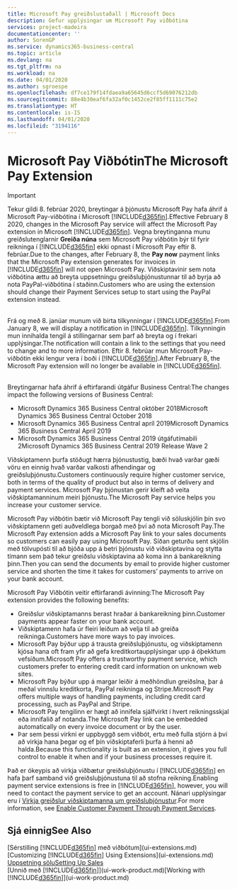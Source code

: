 ```yaml
---
title: Microsoft Pay greiðslustaðall | Microsoft Docs
description: Gefur upplýsingar um Microsoft Pay viðbótina
services: project-madeira
documentationcenter: ''
author: SorenGP
ms.service: dynamics365-business-central
ms.topic: article
ms.devlang: na
ms.tgt_pltfrm: na
ms.workload: na
ms.date: 04/01/2020
ms.author: sgroespe
ms.openlocfilehash: df7ce179f14fdaea9a65645d6ccf5d69076212db
ms.sourcegitcommit: 88e4b30eaf6fa32af0c1452ce2f85ff1111c75e2
ms.translationtype: HT
ms.contentlocale: is-IS
ms.lasthandoff: 04/01/2020
ms.locfileid: "3194116"
---
```

# <a name="the-microsoft-pay-extension"></a><span data-ttu-id="315d6-103">Microsoft Pay Viðbótin</span><span class="sxs-lookup"><span data-stu-id="315d6-103">The Microsoft Pay Extension</span></span>

> [!IMPORTANT]
> <span data-ttu-id="315d6-104">Tekur gildi 8. febrúar 2020, breytingar á þjónustu Microsoft Pay hafa áhrif á Microsoft Pay-viðbótina í Microsoft [!INCLUDE[d365fin](includes/d365fin_long_md.md)].</span><span class="sxs-lookup"><span data-stu-id="315d6-104">Effective February 8 2020, changes in the Microsoft Pay service will affect the Microsoft Pay extension in Microsoft [!INCLUDE[d365fin](includes/d365fin_long_md.md)].</span></span> <span data-ttu-id="315d6-105">Vegna breytinganna munu greiðslutenglarnir **Greiða núna** sem Microsoft Pay viðbótin býr til fyrir reikninga í [!INCLUDE[d365fin](includes/d365fin_md.md)] ekki opnast í Microsoft Pay eftir 8. febrúar.</span><span class="sxs-lookup"><span data-stu-id="315d6-105">Due to the changes, after February 8, the **Pay now** payment links that the Microsoft Pay extension generates for invoices in [!INCLUDE[d365fin](includes/d365fin_md.md)] will not open Microsoft Pay.</span></span> <span data-ttu-id="315d6-106">Viðskiptavinir sem nota viðbótina ættu að breyta uppsetningu greiðsluþjónustunnar til að byrja að nota PayPal-viðbótina í staðinn.</span><span class="sxs-lookup"><span data-stu-id="315d6-106">Customers who are using the extension should change their Payment Services setup to start using the PayPal extension instead.</span></span><br /></br>
>
> <span data-ttu-id="315d6-107">Frá og með 8. janúar munum við birta tilkynningar í [!INCLUDE[d365fin](includes/d365fin_md.md)].</span><span class="sxs-lookup"><span data-stu-id="315d6-107">From January 8, we will display a notification in [!INCLUDE[d365fin](includes/d365fin_md.md)].</span></span> <span data-ttu-id="315d6-108">Tilkynningin mun innihalda tengil á stillingarnar sem þarf að breyta og í frekari upplýsingar.</span><span class="sxs-lookup"><span data-stu-id="315d6-108">The notification will contain a link to the settings that you need to change and to more information.</span></span> <span data-ttu-id="315d6-109">Eftir 8. febrúar mun Microsoft Pay-viðbótin ekki lengur vera í boði í [!INCLUDE[d365fin](includes/d365fin_md.md)].</span><span class="sxs-lookup"><span data-stu-id="315d6-109">After February 8, the Microsoft Pay extension will no longer be available in [!INCLUDE[d365fin](includes/d365fin_md.md)].</span></span><br /></br>
>
> <span data-ttu-id="315d6-110">Breytingarnar hafa áhrif á eftirfarandi útgáfur Business Central:</span><span class="sxs-lookup"><span data-stu-id="315d6-110">The changes impact the following versions of Business Central:</span></span>
> - <span data-ttu-id="315d6-111">Microsoft Dynamics 365 Business Central október 2018</span><span class="sxs-lookup"><span data-stu-id="315d6-111">Microsoft Dynamics 365 Business Central October 2018</span></span>
> - <span data-ttu-id="315d6-112">Microsoft Dynamics 365 Business Central apríl 2019</span><span class="sxs-lookup"><span data-stu-id="315d6-112">Microsoft Dynamics 365 Business Central April 2019</span></span>
> - <span data-ttu-id="315d6-113">Microsoft Dynamics 365 Business Central 2019 útgáfutímabili 2</span><span class="sxs-lookup"><span data-stu-id="315d6-113">Microsoft Dynamics 365 Business Central 2019 Release Wave 2</span></span>

<span data-ttu-id="315d6-114">Viðskiptamenn þurfa stöðugt hærra þjónustustig, bæði hvað varðar gæði vöru en einnig hvað varðar valkosti afhendingar og greiðsluþjónustu.</span><span class="sxs-lookup"><span data-stu-id="315d6-114">Customers continuously require higher customer service, both in terms of the quality of product but also in terms of delivery and payment services.</span></span> <span data-ttu-id="315d6-115">Microsoft Pay þjónustan gerir kleift að veita viðskiptamanninum meiri þjónustu.</span><span class="sxs-lookup"><span data-stu-id="315d6-115">The Microsoft Pay service helps you increase your customer service.</span></span>

<span data-ttu-id="315d6-116">Microsoft Pay viðbótin bætir við Microsoft Pay tengli við söluskjölin þín svo viðskiptamenn geti auðveldlega borgað með því að nota Microsoft Pay.</span><span class="sxs-lookup"><span data-stu-id="315d6-116">The Microsoft Pay extension adds a Microsoft Pay link to your sales documents so customers can easily pay using Microsoft Pay.</span></span> <span data-ttu-id="315d6-117">Síðan geturðu sent skjölin með tölvupósti til að bjóða upp á betri þjónustu við viðskiptavina og stytta tímann sem það tekur greiðslu viðskiptavina að koma inn á bankareikning þinn.</span><span class="sxs-lookup"><span data-stu-id="315d6-117">Then you can send the documents by email to provide higher customer service and shorten the time it takes for customers’ payments to arrive on your bank account.</span></span>

<span data-ttu-id="315d6-118">Microsoft Pay Viðbótin veitir eftirfarandi ávinning:</span><span class="sxs-lookup"><span data-stu-id="315d6-118">The Microsoft Pay extension provides the following benefits:</span></span>
- <span data-ttu-id="315d6-119">Greiðslur viðskiptamanns berast hraðar á bankareikning þinn.</span><span class="sxs-lookup"><span data-stu-id="315d6-119">Customer payments appear faster on your bank account.</span></span>
- <span data-ttu-id="315d6-120">Viðskiptamenn hafa úr fleiri leiðum að velja til að greiða reikninga.</span><span class="sxs-lookup"><span data-stu-id="315d6-120">Customers have more ways to pay invoices.</span></span>
- <span data-ttu-id="315d6-121">Microsoft Pay býður upp á trausta greiðsluþjónustu, og viðskiptamenn kjósa hana oft fram yfir að gefa kreditkortaupplýsingar upp á óþekktum vefsíðum.</span><span class="sxs-lookup"><span data-stu-id="315d6-121">Microsoft Pay offers a trustworthy payment service, which customers prefer to entering credit card information on unknown web sites.</span></span>
- <span data-ttu-id="315d6-122">Microsoft Pay býður upp á margar leiðir á meðhöndlun greiðslna, þar á meðal vinnslu kreditkorta, PayPal reikninga og Stripe.</span><span class="sxs-lookup"><span data-stu-id="315d6-122">Microsoft Pay offers multiple ways of handling payments, including credit card processing, such as PayPal and Stripe.</span></span>
- <span data-ttu-id="315d6-123">Microsoft Pay tengilinn er hægt að innifela sjálfvirkt í hvert reikningsskjal eða innifalið af notanda.</span><span class="sxs-lookup"><span data-stu-id="315d6-123">The Microsoft Pay link can be embedded automatically on every invoice document or by the user.</span></span>
- <span data-ttu-id="315d6-124">Þar sem þessi virkni er uppbyggð sem viðbót, ertu með fulla stjórn á því að virkja hana þegar og ef þín viðskiptaferli þurfa á henni að halda.</span><span class="sxs-lookup"><span data-stu-id="315d6-124">Because this functionality is built as an extension, it gives you full control to enable it when and if your business processes require it.</span></span>

<span data-ttu-id="315d6-125">Það er ókeypis að virkja viðbætur greiðsluþjónustu í [!INCLUDE[d365fin](includes/d365fin_md.md)] en hafa þarf samband við greiðsluþjónustuna til að stofna reikning.</span><span class="sxs-lookup"><span data-stu-id="315d6-125">Enabling payment service extensions is free in [!INCLUDE[d365fin](includes/d365fin_md.md)], however, you will need to contact the payment service to get an account.</span></span> <span data-ttu-id="315d6-126">Nánari upplýsingar eru í [Virkja greiðslur viðskiptamanna um greiðsluþjónustur](sales-how-enable-payment-service-extensions.md).</span><span class="sxs-lookup"><span data-stu-id="315d6-126">For more information, see [Enable Customer Payment Through Payment Services](sales-how-enable-payment-service-extensions.md).</span></span>

## <a name="see-also"></a><span data-ttu-id="315d6-127">Sjá einnig</span><span class="sxs-lookup"><span data-stu-id="315d6-127">See Also</span></span>
<span data-ttu-id="315d6-128">[Sérstilling [!INCLUDE[d365fin](includes/d365fin_md.md)] með viðbótum](ui-extensions.md)</span><span class="sxs-lookup"><span data-stu-id="315d6-128">[Customizing [!INCLUDE[d365fin](includes/d365fin_md.md)] Using Extensions](ui-extensions.md)</span></span>  
[<span data-ttu-id="315d6-129">Uppsetning sölu</span><span class="sxs-lookup"><span data-stu-id="315d6-129">Setting Up Sales</span></span>](sales-setup-sales.md)  
<span data-ttu-id="315d6-130">[Unnið með [!INCLUDE[d365fin](includes/d365fin_md.md)]](ui-work-product.md)</span><span class="sxs-lookup"><span data-stu-id="315d6-130">[Working with [!INCLUDE[d365fin](includes/d365fin_md.md)]](ui-work-product.md)</span></span>
